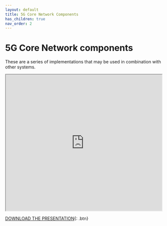 ```yaml
---
layout: default
title: 5G Core Network Components
has_children: true
nav_order: 2
---
```

# 5G Core Network components
These are a series of implementations that may be used in combination with other systems.
<iframe width="100%" height="440" src="https://drive.google.com/file/d/1-TPp-cVL8xW5WD8n8dJ2JyDPIfbbygli/preview"></iframe>

[DOWNLOAD THE PRESENTATION](https://drive.google.com/file/d/1-TPp-cVL8xW5WD8n8dJ2JyDPIfbbygli/preview){: .btn} 
